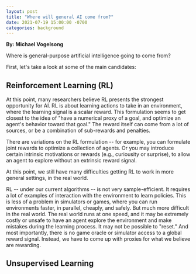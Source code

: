```yaml
---
layout: post
title: "Where will general AI come from?"
date: 2021-07-19 15:00:00 -0700
categories: background
---
```


**By: Michael Vogelsong**

Where is general-purpose artificial intelligence going to come from?

First, let's take a look at some of the main candidates:

## Reinforcement Learning (RL)

At this point, many researchers believe RL presents the strongest opportunity for AI. RL is about learning actions to take in an environment, where the learning signal is a scalar reward. This formulation seems to get closest to the idea of "have a numerical proxy of a goal, and optimize an agent's behavior toward that goal." The reward itself can come from a lot of sources, or be a combination of sub-rewards and penalties.

There are variations on the RL formulation -- for example, you can formulate joint rewards to optimize a collection of agents. Or you may introduce certain intrinsic motivations or rewards (e.g., curiousity or surprise), to allow an agent to explore without an extrinsic reward signal.

At this point, we still have many difficulties getting RL to work in more general settings, in the real world.

RL -- under our current algorithms -- is not very sample-efficient. It requires a lot of examples of interaction with the environment to learn policies. This is less of a problem in simulators or games, where you can run environments faster, in parallel, cheaply, and safely. But much more difficult in the real world. The real world runs at one speed, and it may be extremely costly or unsafe to have an agent explore the environment and make mistakes during the learning process. It may not be possible to "reset." And most importantly, there is no game oracle or simulator access to a global reward signal. Instead, we have to come up with proxies for what we believe are rewarding.

## Unsupervised Learning